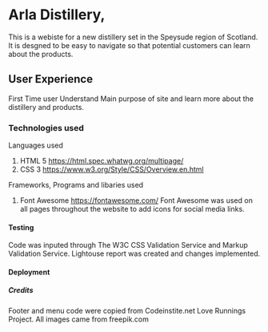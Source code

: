 

# Arla Distillery,

This is a webiste for a new distillery set in the Speysude region of Scotland. It is desgned to be easy to navigate so that potential customers can learn about the products.

## User Experience
First Time user
Understand Main purpose of site and learn more about the distillery and products.

### Technologies used
Languages used
1. HTML 5 https://html.spec.whatwg.org/multipage/
2. CSS 3 https://www.w3.org/Style/CSS/Overview.en.html

Frameworks, Programs and libaries used

1. Font Awesome https://fontawesome.com/
 Font Awesome was used on all pages throughout the website to add icons for social media links.


#### Testing
Code was inputed through The W3C CSS Validation Service and  Markup Validation Service.
Lightouse report was created and changes implemented.


#### Deployment

##### Credits
Footer and menu code were copied from Codeinstite.net Love Runnings Project.
All images came from freepik.com 

